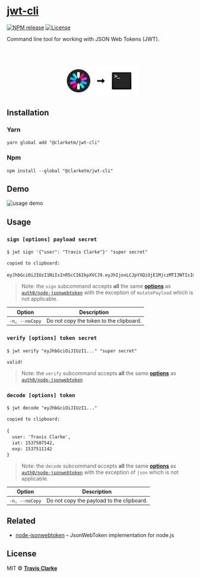 # [jwt-cli](https://blog.travismclarke.com/project/jwt-cli/)

[![NPM release](https://img.shields.io/npm/v/@clarketm/jwt-cli.svg)](https://www.npmjs.com/package/@clarketm/jwt-cli)
[![License](https://img.shields.io/npm/l/@clarketm/jwt-cli.svg)](LICENSE.md)

Command line tool for working with JSON Web Tokens (JWT).

<br>
<br>
<a href="https://blog.travismclarke.com/project/jwt-utils/">
  <p align="center"><img width="40%" src="https://github.com/clarketm/jwt-cli/blob/master/hero.png" /></p>
</a>

## Installation

### Yarn

```shell
yarn global add "@clarketm/jwt-cli"
```

### Npm

```shell
npm install --global "@clarketm/jwt-cli"
```

## Demo

![usage demo](https://github.com/clarketm/jwt-cli/blob/master/usage.gif)

## Usage

### `sign [options] payload secret`

```shell
$ jwt sign '{"user": "Travis Clarke"}' "super secret"
```

```shell
copied to clipboard:

eyJhbGciOiJIUzI1NiIsInR5cCI6IkpXVCJ9.eyJhIjoxLCJpYXQiOjE1MjczMTI3NTIsImV4cCI6MTUyNzMxNjM1Mn0.2l4wyaoxNBBY7nvm6sAqAcmXSuuKjBubNo_h42hcigU
```

> Note: the `sign` subcommand accepts **all** the same [**options**](https://github.com/auth0/node-jsonwebtoken#jwtsignpayload-secretorprivatekey-options-callback) as [`auth0/node-jsonwebtoken`](https://github.com/auth0/node-jsonwebtoken) with the exception of `mutatePayload` which is not applicable.

| Option         | Description                             |
| -------------- | --------------------------------------- |
| `-n, --noCopy` | Do not copy the token to the clipboard. |

### `verify [options] token secret`

```shell
$ jwt verify "eyJhbGciOiJIUzI1..." "super secret"
```

```
valid!
```

> Note: the `verify` subcommand accepts **all** the same [**options**](https://github.com/auth0/node-jsonwebtoken#jwtverifytoken-secretorpublickey-options-callback) as [`auth0/node-jsonwebtoken`](https://github.com/auth0/node-jsonwebtoken)

### `decode [options] token`

```shell
$ jwt decode "eyJhbGciOiJIUzI1..."
```

```shell
copied to clipboard:

{
  user: 'Travis Clarke',
  iat: 1537507542,
  exp: 1537511142
}
```

> Note: the `decode` subcommand accepts **all** the same [**options**](https://github.com/auth0/node-jsonwebtoken#jwtverifytoken-secretorpublickey-options-callback) as [`auth0/node-jsonwebtoken`](https://github.com/auth0/node-jsonwebtoken) with the exception of `json` which is not applicable.

| Option         | Description                               |
| -------------- | ----------------------------------------- |
| `-n, --noCopy` | Do not copy the payload to the clipboard. |

## Related

- [node-jsonwebtoken](https://github.com/auth0/node-jsonwebtoken) – JsonWebToken implementation for node.js

## License

MIT &copy; [**Travis Clarke**](https://blog.travismclarke.com/)
